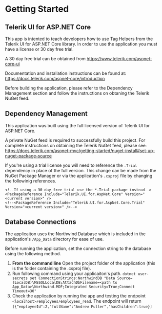 ﻿# Getting Started

## Telerik UI for ASP.NET Core

This app is intented to teach developers how to use Tag Helpers from the Telerik UI for ASP.NET Core library. In order to use the application you must have a license or 30 day free trial.

A 30 day free trial can be obtained from https://www.telerik.com/aspnet-core-ui

Documentation and installation instructions can be found at: https://docs.telerik.com/aspnet-core/introduction

Before building the application, please refer to the Dependency Management section and follow the instructions on obtaning the Telerik NuGet feed.

## Dependency Management

This application was built using the full licensed version of Telerik UI for ASP.NET Core.

A private NuGet feed is required to successfully build this project. For complete instructions on obtaining the Telerik NuGet feed, please see: https://docs.telerik.com/aspnet-mvc/getting-started/nuget-install#set-up-nuget-package-source

If you're using a trial license you will need to reference the `.Trial` dependency in place of the full version. This change can be made from the NuGet Package Manager or via the application's `.csproj` file by changing the followinig references.

```
<!--If using a 30 day free trial use the *.Trial package instead-->
<PackageReference Include="Telerik.UI.for.AspNet.Core" Version="<current version>" />    
<!--<PackageReference Include="Telerik.UI.for.AspNet.Core.Trial" Version="<current version>" />-->
```

## Database Connections

The applicaiton uses the Northwind Database which is included in the application's `/App_Data` directory for ease of use.

Before running the application, set the connection string to the database using the following method.

1. **From the command line** Open the project folder of the application (this is the folder containing the .csproj file).
2. Run following command using your applicaiton's path. `dotnet user-secrets set ConnectionStrings:NorthwindDB "Data Source=(LocalDB)\MSSQLLocalDB;AttachDbFilename=<path to App_Data>\Northwind.MDF;Integrated Security=True;Connect Timeout=30"`
3. Check the application by running the app and testing the endpoint `<localhost>/employees/employees_read`. The endpoint will return `[{"employeeId":2,"fullName":"Andrew Fuller","hasChildren":true}]`

